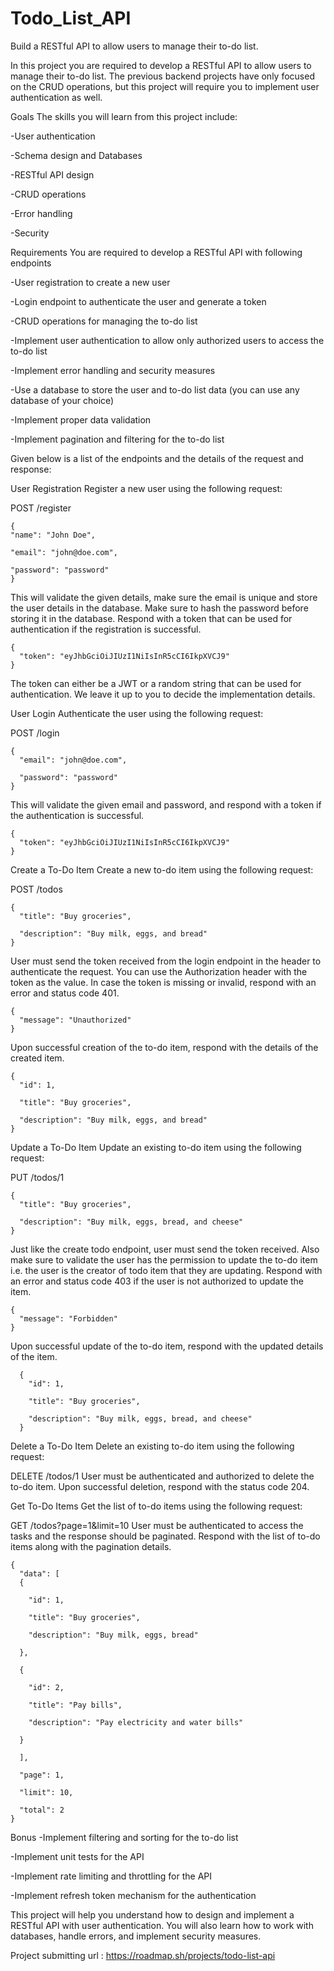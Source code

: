 # Todo_List_API
Build a RESTful API to allow users to manage their to-do list.

In this project you are required to develop a RESTful API to allow users to manage their to-do list. The previous backend projects have only focused on the CRUD operations, but this project will require you to implement user authentication as well.

Goals
The skills you will learn from this project include:

-User authentication

-Schema design and Databases

-RESTful API design

-CRUD operations

-Error handling

-Security

Requirements
You are required to develop a RESTful API with following endpoints

-User registration to create a new user

-Login endpoint to authenticate the user and generate a token

-CRUD operations for managing the to-do list

-Implement user authentication to allow only authorized users to access the to-do list

-Implement error handling and security measures

-Use a database to store the user and to-do list data (you can use any database of your choice)

-Implement proper data validation

-Implement pagination and filtering for the to-do list

Given below is a list of the endpoints and the details of the request and response:

User Registration
Register a new user using the following request:

POST /register

    {
    "name": "John Doe",
  
    "email": "john@doe.com",
  
    "password": "password"
    }

This will validate the given details, make sure the email is unique and store the user details in the database. Make sure to hash the password before storing it in the database. Respond with a token that can be used for authentication if the registration is successful.


    {
      "token": "eyJhbGciOiJIUzI1NiIsInR5cCI6IkpXVCJ9"
    }

The token can either be a JWT or a random string that can be used for authentication. We leave it up to you to decide the implementation details.

User Login
Authenticate the user using the following request:

POST /login

    {
      "email": "john@doe.com",
    
      "password": "password"
    }

This will validate the given email and password, and respond with a token if the authentication is successful.


    {
      "token": "eyJhbGciOiJIUzI1NiIsInR5cCI6IkpXVCJ9"
    }

Create a To-Do Item
Create a new to-do item using the following request:

POST /todos

    {
      "title": "Buy groceries",
      
      "description": "Buy milk, eggs, and bread"
    }

User must send the token received from the login endpoint in the header to authenticate the request. You can use the Authorization header with the token as the value. In case the token is missing or invalid, respond with an error and status code 401.


    {
      "message": "Unauthorized"
    }

Upon successful creation of the to-do item, respond with the details of the created item.


    {
      "id": 1,
    
      "title": "Buy groceries",
    
      "description": "Buy milk, eggs, and bread"
    }

Update a To-Do Item
Update an existing to-do item using the following request:

PUT /todos/1

    {
      "title": "Buy groceries",
    
      "description": "Buy milk, eggs, bread, and cheese"
    }

Just like the create todo endpoint, user must send the token received. Also make sure to validate the user has the permission to update the to-do item i.e. the user is the creator of todo item that they are updating. Respond with an error and status code 403 if the user is not authorized to update the item.


    {
      "message": "Forbidden"
    }

Upon successful update of the to-do item, respond with the updated details of the item.


      {
        "id": 1,
      
        "title": "Buy groceries",
      
        "description": "Buy milk, eggs, bread, and cheese"
      }

Delete a To-Do Item
Delete an existing to-do item using the following request:

DELETE /todos/1
User must be authenticated and authorized to delete the to-do item. Upon successful deletion, respond with the status code 204.

Get To-Do Items
Get the list of to-do items using the following request:

GET /todos?page=1&limit=10
User must be authenticated to access the tasks and the response should be paginated. Respond with the list of to-do items along with the pagination details.


    {
      "data": [
      {
      
        "id": 1,
        
        "title": "Buy groceries",
        
        "description": "Buy milk, eggs, bread"
        
      },
      
      {
      
        "id": 2,
        
        "title": "Pay bills",
        
        "description": "Pay electricity and water bills"
        
      }
      
      ],
    
      "page": 1,
    
      "limit": 10,
    
      "total": 2
    }

Bonus
-Implement filtering and sorting for the to-do list

-Implement unit tests for the API

-Implement rate limiting and throttling for the API

-Implement refresh token mechanism for the authentication

This project will help you understand how to design and implement a RESTful API with user authentication. You will also learn how to work with databases, handle errors, and implement security measures.

Project submitting url : https://roadmap.sh/projects/todo-list-api

